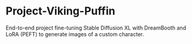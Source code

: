 # Project-Viking-Puffin
End-to-end project fine-tuning Stable Diffusion XL with DreamBooth and LoRA (PEFT) to generate images of a custom character.
